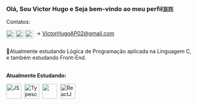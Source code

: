 ### Olá, Sou Victor Hugo e Seja bem-vindo ao meu perfil🇧🇷


Contatos:

<a href="https://www.linkedin.com/in/victor-hugo-alves-pereira-405146208/">
  <img align="left" alt="lk" width="22px" src="https://cdn.jsdelivr.net/npm/simple-icons@v3/icons/linkedin.svg"/> 
</a>
<a href="https://www.youtube.com/channel/UCUD5Pg-XVrqS1I7dXHjdRcg">
 <img align="left" alt="yt" width="22px" src="https://cdn.jsdelivr.net/npm/simple-icons@v3/icons/youtube.svg"/></a>
 
<img align="left" alt="Gmail" width="22px" src="https://cdn.jsdelivr.net/npm/simple-icons@v3/icons/gmail.svg"/> &nbsp;-> VictorHugoAP02@gmail.com 

<br>
📖Atualmente estudando Lógica de Programação aplicada na Linguagem C, e também estudando Front-End.<br>
<br>

**Atualmente Estudando:**
<p align="left">
<img src="https://cdn.jsdelivr.net/npm/simple-icons@v3/icons/c.svg" alt="JS" width="40" height="40"/>&nbsp;
  <img src="https://cdn.jsdelivr.net/npm/simple-icons@v3/icons/javascript.svg" alt="Typescript" width="40" height="40" />&nbsp;
<img src="https://pngimage.net/wp-content/uploads/2019/05/html5-icon-png-white-.png" width="40" height="40" />&nbsp;
    <img src="https://w7.pngwing.com/pngs/1008/538/png-transparent-web-development-html-cascading-style-sheets-css3-world-wide-web-angle-web-design-logo.png" alt="ReactJS" width="40" height="40"/>&nbsp;

